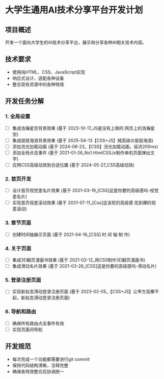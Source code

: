 # 大学生通用AI技术分享平台开发计划

## 项目概述
开发一个面向大学生的AI技术分享平台，展示和分享各种AI相关技术内容。

## 技术要求
- 使用纯HTML、CSS、JavaScript实现
- 响应式设计，适配各种设备
- 整合现有资源中的各种特效

## 开发任务分解

### 1. 全局设置
- [ ] 集成浩瀚星空背景效果 (基于 2023-10-17_JS是没有上限的 网页上的浩瀚星空)
- [ ] 集成层层海浪背景效果 (基于 2025-04-13【CSS+JS】贼高级の层层海浪)
- [ ] 添加流光加载动画 (基于 2024-08-23_【CSS】流光加载动画，延迟200ms)
- [ ] 添加全局点击事件 (基于 2021-01-26_No1.HtmlCSSJs制作单机页面弹出文字)
- [ ] 应用CSS高级动效到合适位置 (基于 2024-05-27_CSS高级动效)

### 2. 首页开发
- [ ] 设计首页视觉差名片效果 (基于 2021-03-19_[CSS]这是你要的高级感吗-视觉差名片)
- [ ] 实现首页视差滚动效果 (基于 2021-07-11_[Css]这该死的高级感 炫到爆的视差滚动)

### 3. 章节页面
- [ ] 创建时间轴展示页面 (基于 2021-04-16_[CSS] 时 间 轴 制 作)

### 4. 关于页面
- [ ] 集成3D翻页漫画书效果 (基于 2021-02-12_用CSS制作3D翻页漫画书)
- [ ] 集成滑动名片效果 (基于 2021-03-26_[CSS]这是你要的高级感吗-滑动名片)

### 5. 登录注册页面
- [ ] 实现新拟态滑动登录注册页面 (基于 2023-02-05_【CSS+JS】让甲方高攀不起，新拟态滑动登录注册页面)

### 6. 导航和路由
- [ ] 确保所有路由点击事件有效
- [ ] 实现页面间导航

## 开发规范
- 每次完成一个功能都需要进行git commit
- 保持代码结构清晰，注释完整
- 确保各特效整合后协调统一